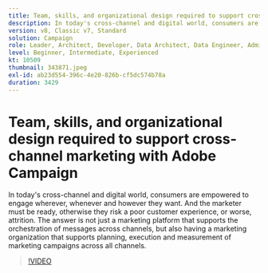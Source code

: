 ```yaml
---
title: Team, skills, and organizational design required to support cross-channel marketing with Adobe Campaign
description: In today's cross-channel and digital world, consumers are empowered to engage wherever, whenever and however they want.
version: v8, Classic v7, Standard
solution: Campaign
role: Leader, Architect, Developer, Data Architect, Data Engineer, Admin, User
level: Beginner, Intermediate, Experienced
kt: 10509
thumbnail: 343871.jpeg
exl-id: ab23d554-396c-4e20-826b-cf5dc574b78a
duration: 3429
---
```

# Team, skills, and organizational design required to support cross-channel marketing with Adobe Campaign

In today's cross-channel and digital world, consumers are empowered to engage wherever, whenever and however they want. And the marketer must be ready, otherwise they risk a poor customer experience, or worse, attrition. The answer is not just a marketing platform that supports the orchestration of messages across channels, but also having a marketing organization that supports planning, execution and measurement of marketing campaigns across all channels.

>[!VIDEO](https://video.tv.adobe.com/v/343871/?quality=12&learn=on)
